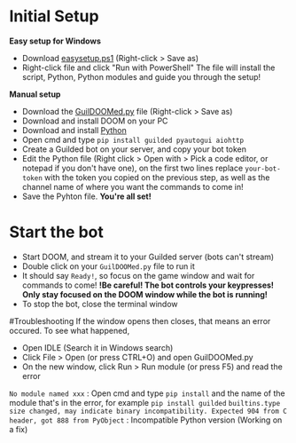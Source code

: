 # Initial Setup
**Easy setup for Windows**
- Download [easysetup.ps1](https://raw.githubusercontent.com/helloyanis/GuilDoomed/main/easysetup.ps1) (Right-click > Save as)
- Right-click file and click "Run with PowerShell"
The file will install the script, Python, Python modules and guide you through the setup!

**Manual setup**
- Download the [GuilDOOMed.py](https://raw.githubusercontent.com/helloyanis/GuilDoomed/main/GuilDOOMed.py) file (Right-click > Save as)
- Download and install DOOM on your PC
- Download and install [Python](https://www.python.org/downloads/)
- Open cmd and type `pip install guilded pyautogui aiohttp`
- Create a Guilded bot on your server, and copy your bot token
- Edit the Python file (Right click > Open with > Pick a code editor, or notepad if you don't have one), on the first two lines replace `your-bot-token` with the token you copied on the previous step, as well as the channel name of where you want the commands to come in!
- Save the Pyhton file. **You're all set!**


# Start the bot
- Start DOOM, and stream it to your Guilded server (bots can't stream)
- Double click on your `GuilDOOMed.py` file to run it
- It should say `Ready!`, so focus on the game window and wait for commands to come!
**!Be careful! The bot controls your keypresses! Only stay focused on the DOOM window while the bot is running!**
- To stop the bot, close the terminal window

#Troubleshooting
If the window opens then closes, that means an error occured. To see what happened,
- Open IDLE (Search it in Windows search)
- Click File > Open (or press CTRL+O) and open GuilDOOMed.py
- On the new window, click Run > Run module (or press F5) and read the error

`No module named xxx` : Open cmd and type `pip install` and the name of the module that's in the error, for example `pip install guilded`
`builtins.type size changed, may indicate binary incompatibility. Expected 904 from C header, got 888 from PyObject` : Incompatible Python version (Working on a fix)
